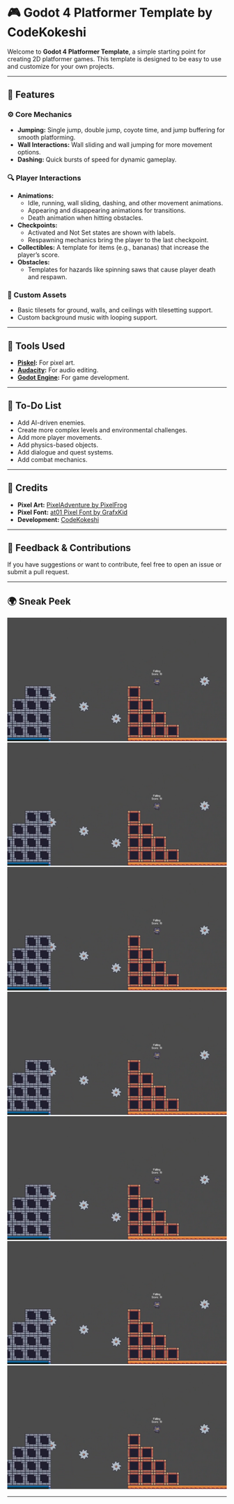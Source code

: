 # 🎮 Godot 4 Platformer Template by CodeKokeshi

Welcome to **Godot 4 Platformer Template**, a simple starting point for creating 2D platformer games. This template is designed to be easy to use and customize for your own projects.

---

## 🌟 Features

### ⚙ Core Mechanics
- **Jumping:** Single jump, double jump, coyote time, and jump buffering for smooth platforming.
- **Wall Interactions:** Wall sliding and wall jumping for more movement options.
- **Dashing:** Quick bursts of speed for dynamic gameplay.

### 🔍 Player Interactions
- **Animations:**
  - Idle, running, wall sliding, dashing, and other movement animations.
  - Appearing and disappearing animations for transitions.
  - Death animation when hitting obstacles.
- **Checkpoints:**
  - Activated and Not Set states are shown with labels.
  - Respawning mechanics bring the player to the last checkpoint.
- **Collectibles:** A template for items (e.g., bananas) that increase the player’s score.
- **Obstacles:**
  - Templates for hazards like spinning saws that cause player death and respawn.

### 🎨 Custom Assets
- Basic tilesets for ground, walls, and ceilings with tilesetting support.
- Custom background music with looping support.

---

## 🚀 Tools Used
- **[Piskel](https://www.piskelapp.com/):** For pixel art.
- **[Audacity](https://www.audacityteam.org/):** For audio editing.
- **[Godot Engine](https://godotengine.org/):** For game development.

---

## 🔧 To-Do List
- Add AI-driven enemies.
- Create more complex levels and environmental challenges.
- Add more player movements.
- Add physics-based objects.
- Add dialogue and quest systems.
- Add combat mechanics.

---

## 📜 Credits
- **Pixel Art:** [PixelAdventure by PixelFrog](https://pixelfrog-assets.itch.io/pixel-adventure-1)
- **Pixel Font:** [at01 Pixel Font by GrafxKid](https://grafxkid.itch.io/at01-pixel-font)
- **Development:** [CodeKokeshi](https://github.com/CodeKokeshi)

---

## 💬 Feedback & Contributions
If you have suggestions or want to contribute, feel free to open an issue or submit a pull request.

---

## 🌍 Sneak Peek
![Gameplay Screenshot](Screenshots/Game.png)
![Gameplay Screenshot](Screenshots/Game.png)
![Gameplay Screenshot](Screenshots/Game.png)
![Gameplay Screenshot](Screenshots/Game.png)
![Gameplay Screenshot](Screenshots/Game.png)
![Gameplay Screenshot](Screenshots/Game.png)
![Gameplay Screenshot](Screenshots/Game.png)

---
